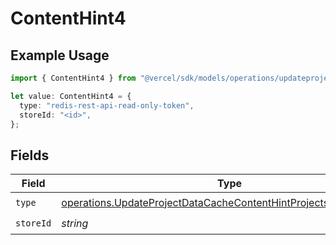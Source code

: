 # ContentHint4

## Example Usage

```typescript
import { ContentHint4 } from "@vercel/sdk/models/operations/updateprojectdatacache.js";

let value: ContentHint4 = {
  type: "redis-rest-api-read-only-token",
  storeId: "<id>",
};
```

## Fields

| Field                                                                                                                                                | Type                                                                                                                                                 | Required                                                                                                                                             | Description                                                                                                                                          |
| ---------------------------------------------------------------------------------------------------------------------------------------------------- | ---------------------------------------------------------------------------------------------------------------------------------------------------- | ---------------------------------------------------------------------------------------------------------------------------------------------------- | ---------------------------------------------------------------------------------------------------------------------------------------------------- |
| `type`                                                                                                                                               | [operations.UpdateProjectDataCacheContentHintProjectsResponseType](../../models/operations/updateprojectdatacachecontenthintprojectsresponsetype.md) | :heavy_check_mark:                                                                                                                                   | N/A                                                                                                                                                  |
| `storeId`                                                                                                                                            | *string*                                                                                                                                             | :heavy_check_mark:                                                                                                                                   | N/A                                                                                                                                                  |